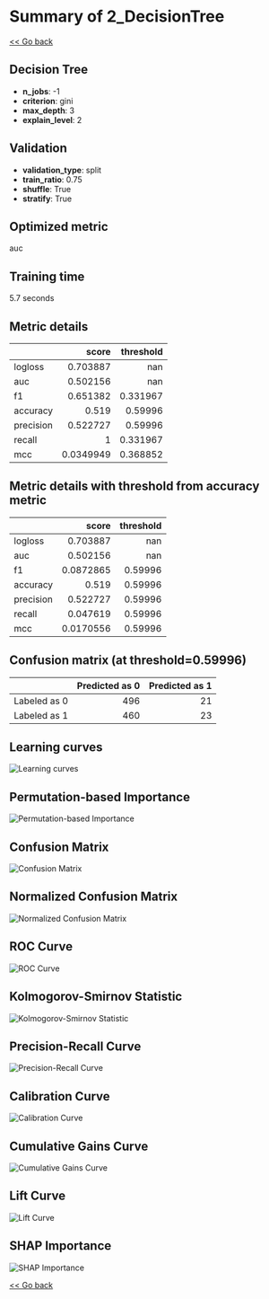 # Summary of 2_DecisionTree

[<< Go back](../README.md)

## Decision Tree

- **n_jobs**: -1
- **criterion**: gini
- **max_depth**: 3
- **explain_level**: 2

## Validation

- **validation_type**: split
- **train_ratio**: 0.75
- **shuffle**: True
- **stratify**: True

## Optimized metric

auc

## Training time

5.7 seconds

## Metric details

|           |     score |   threshold |
|:----------|----------:|------------:|
| logloss   | 0.703887  |  nan        |
| auc       | 0.502156  |  nan        |
| f1        | 0.651382  |    0.331967 |
| accuracy  | 0.519     |    0.59996  |
| precision | 0.522727  |    0.59996  |
| recall    | 1         |    0.331967 |
| mcc       | 0.0349949 |    0.368852 |

## Metric details with threshold from accuracy metric

|           |     score |   threshold |
|:----------|----------:|------------:|
| logloss   | 0.703887  |   nan       |
| auc       | 0.502156  |   nan       |
| f1        | 0.0872865 |     0.59996 |
| accuracy  | 0.519     |     0.59996 |
| precision | 0.522727  |     0.59996 |
| recall    | 0.047619  |     0.59996 |
| mcc       | 0.0170556 |     0.59996 |

## Confusion matrix (at threshold=0.59996)

|              |   Predicted as 0 |   Predicted as 1 |
|:-------------|-----------------:|-----------------:|
| Labeled as 0 |              496 |               21 |
| Labeled as 1 |              460 |               23 |

## Learning curves

![Learning curves](learning_curves.png)

## Permutation-based Importance

![Permutation-based Importance](permutation_importance.png)

## Confusion Matrix

![Confusion Matrix](confusion_matrix.png)

## Normalized Confusion Matrix

![Normalized Confusion Matrix](confusion_matrix_normalized.png)

## ROC Curve

![ROC Curve](roc_curve.png)

## Kolmogorov-Smirnov Statistic

![Kolmogorov-Smirnov Statistic](ks_statistic.png)

## Precision-Recall Curve

![Precision-Recall Curve](precision_recall_curve.png)

## Calibration Curve

![Calibration Curve](calibration_curve_curve.png)

## Cumulative Gains Curve

![Cumulative Gains Curve](cumulative_gains_curve.png)

## Lift Curve

![Lift Curve](lift_curve.png)

## SHAP Importance

![SHAP Importance](shap_importance.png)

[<< Go back](../README.md)
